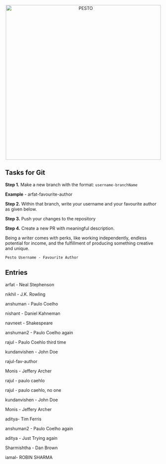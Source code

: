 <p align="center">
  <a href="https://pesto.tech/">
    <img alt="PESTO" src="https://www.pesto.tech/assets/pestoblack.svg" width="500">
  </a>
</p>

## Tasks for Git

**Step 1.** Make a new branch with the format: `username-branchName`

**Example** - arfat-favourite-author

**Step 2.** Within that branch, write your username and your favourite author as given below.

**Step 3.** Push your changes to the repository

**Step 4.** Create a new PR with meaningful description.

Being a writer comes with perks, like working independently, endless potential for income, and the fulfillment of producing something creative and unique.

 `Pesto Username - Favourite Author`

## Entries

arfat - Neal Stephenson

nikhil - J.K. Rowling

anshuman - Paulo Coelho

nishant - Daniel Kahneman

navneet - Shakespeare

anshuman2 - Paulo Coelho again

rajul - Paulo Coehlo third time

kundanvishen - John Doe

rajul-fav-author

Monis - Jeffery Archer

rajul - paulo caehlo

rajul - paulo caehlo, no one

kundanvishen - John Doe

Monis - Jeffery Archer

aditya- Tim Ferris

anshuman2 - Paulo Coelho again

aditya - Just Trying again

Sharmishtha - Dan Brown

iamal- ROBIN SHARMA
